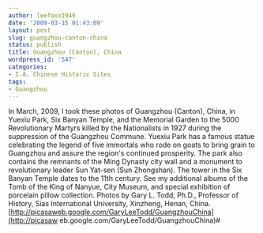 ```yaml
---
author: leefoxx1949
date: '2009-03-15 01:43:09'
layout: post
slug: guangzhou-canton-china
status: publish
title: Guangzhou (Canton), China
wordpress_id: '547'
categories:
- I.A. Chinese Historic Sites
tags:
- Guangzhou
---
```


In March, 2009, I took these photos of Guangzhou (Canton), China, in Yuexiu
Park, Six Banyan Temple, and the Memorial Garden to the 5000 Revolutionary
Martyrs killed by the Nationalists in 1927 during the suppression of the
Guangzhou Commune. Yuexiu Park has a famous statue celebrating the legend of
five immortals who rode on goats to bring grain to Guangzhou and assure the
region's continued prosperity. The park also contains the remnants of the Ming
Dynasty city wall and a monument to revolutionary leader Sun Yat-sen (Sun
Zhongshan). The tower in the Six Banyan Temple dates to the 11th century. See
my additional albums of the Tomb of the King of Nanyue, City Museum, and
special exhibition of porcelain pillow collection. Photos by Gary L. Todd,
Ph.D., Professor of History, Sias International University, Xinzheng, Henan,
China. [http://picasaweb.google.com/GaryLeeTodd/GuangzhouChina](http://picasaw
eb.google.com/GaryLeeTodd/GuangzhouChina)#

